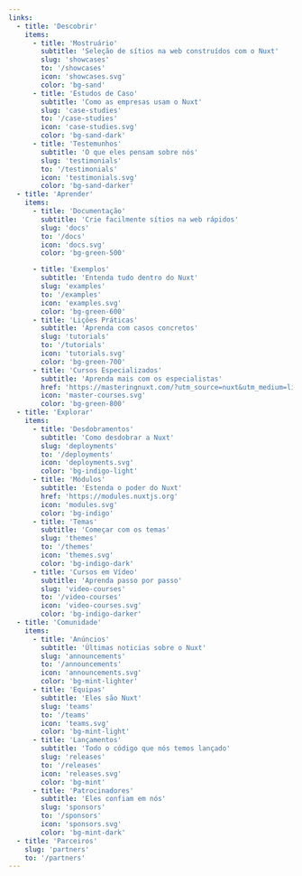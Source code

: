 ```yaml
---
links:
  - title: 'Descobrir'
    items:
      - title: 'Mostruário'
        subtitle: 'Seleção de sítios na web construídos com o Nuxt'
        slug: 'showcases'
        to: '/showcases'
        icon: 'showcases.svg'
        color: 'bg-sand'
      - title: 'Estudos de Caso'
        subtitle: 'Como as empresas usam o Nuxt'
        slug: 'case-studies'
        to: '/case-studies'
        icon: 'case-studies.svg'
        color: 'bg-sand-dark'
      - title: 'Testemunhos'
        subtitle: 'O que eles pensam sobre nós'
        slug: 'testimonials'
        to: '/testimonials'
        icon: 'testimonials.svg'
        color: 'bg-sand-darker'
  - title: 'Aprender'
    items:
      - title: 'Documentação'
        subtitle: 'Crie facilmente sítios na web rápidos'
        slug: 'docs'
        to: '/docs'
        icon: 'docs.svg'
        color: 'bg-green-500'

      - title: 'Exemplos'
        subtitle: 'Entenda tudo dentro do Nuxt'
        slug: 'examples'
        to: '/examples'
        icon: 'examples.svg'
        color: 'bg-green-600'
      - title: 'Lições Práticas'
        subtitle: 'Aprenda com casos concretos'
        slug: 'tutorials'
        to: '/tutorials'
        icon: 'tutorials.svg'
        color: 'bg-green-700'
      - title: 'Cursos Especializados'
        subtitle: 'Aprenda mais com os especialistas'
        href: 'https://masteringnuxt.com/?utm_source=nuxt&utm_medium=link&utm_campaign=nsite'
        icon: 'master-courses.svg'
        color: 'bg-green-800'
  - title: 'Explorar'
    items:
      - title: 'Desdobramentos'
        subtitle: 'Como desdobrar a Nuxt'
        slug: 'deployments'
        to: '/deployments'
        icon: 'deployments.svg'
        color: 'bg-indigo-light'
      - title: 'Módulos'
        subtitle: 'Estenda o poder do Nuxt'
        href: 'https://modules.nuxtjs.org'
        icon: 'modules.svg'
        color: 'bg-indigo'
      - title: 'Temas'
        subtitle: 'Começar com os temas'
        slug: 'themes'
        to: '/themes'
        icon: 'themes.svg'
        color: 'bg-indigo-dark'
      - title: 'Cursos em Vídeo'
        subtitle: 'Aprenda passo por passo'
        slug: 'video-courses'
        to: '/video-courses'
        icon: 'video-courses.svg'
        color: 'bg-indigo-darker'
  - title: 'Comunidade'
    items:
      - title: 'Anúncios'
        subtitle: 'Últimas noticias sobre o Nuxt'
        slug: 'announcements'
        to: '/announcements'
        icon: 'announcements.svg'
        color: 'bg-mint-lighter'
      - title: 'Equipas'
        subtitle: 'Eles são Nuxt'
        slug: 'teams'
        to: '/teams'
        icon: 'teams.svg'
        color: 'bg-mint-light'
      - title: 'Lançamentos'
        subtitle: 'Todo o código que nós temos lançado'
        slug: 'releases'
        to: '/releases'
        icon: 'releases.svg'
        color: 'bg-mint'
      - title: 'Patrocinadores'
        subtitle: 'Eles confiam em nós'
        slug: 'sponsors'
        to: '/sponsors'
        icon: 'sponsors.svg'
        color: 'bg-mint-dark'
  - title: 'Parceiros'
    slug: 'partners'
    to: '/partners'
---
```

